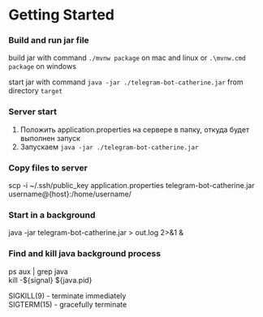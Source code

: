 # Getting Started

### Build and run jar file
build jar with command `./mvnw package` on mac and linux or `.\mvnw.cmd package` on windows

start jar with command `java -jar ./telegram-bot-catherine.jar` from directory `target`

### Server start
1. Положить application.properties на сервере в папку, откуда будет выполнен запуск
2. Запускаем `java -jar ./telegram-bot-catherine.jar`

### Copy files to server
scp -i ~/.ssh/public_key application.properties telegram-bot-catherine.jar username@{host}:/home/username/

### Start in a background
java -jar telegram-bot-catherine.jar > out.log 2>&1 &

### Find and kill java background process
ps aux | grep java  
kill -${signal} ${java.pid}

SIGKILL(9) - terminate immediately  
SIGTERM(15) - gracefully terminate  